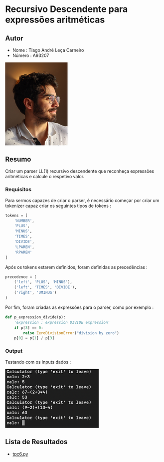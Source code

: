 # Recursivo Descendente para expressões aritméticas

## Autor
- Nome : Tiago André Leça Carneiro
- Número : A93207

<img src = "../media/722ff411-84c8-44a3-b34d-b639022e9b0e.jpg" alt = "eu" style="text-align = center;" width = "200">

## Resumo

Criar um parser LL(1) recursivo descendente que reconheça expressões aritméticas e calcule o respetivo valor.

### Requisitos

Para sermos capazes de criar o parser, é necessário começar por criar um tokenizer capaz criar os seguintes tipos de tokens : 

```py
tokens = [
    'NUMBER',
    'PLUS',
    'MINUS',
    'TIMES',
    'DIVIDE',
    'LPAREN',
    'RPAREN'
]
```
Após os tokens estarem definidos, foram definidas as precedências :

```py
precedence = (
    ('left', 'PLUS', 'MINUS'),
    ('left', 'TIMES', 'DIVIDE'),
    ('right', 'UMINUS')
)
```

Por fim, foram criadas as expressões para o parser, como por exemplo :

```py
def p_expression_divide(p):
    'expression : expression DIVIDE expression'
    if p[3] == 0:
        raise ZeroDivisionError("division by zero")
    p[0] = p[1] / p[3]
```

### Output

Testando com os inputs dados : 

<img src = "image.png" alt = "output" style="text-align = center;" width = "300">

## Lista de Resultados

- [tpc6.py](tpc6.py)
